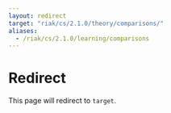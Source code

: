 ```yaml
---
layout: redirect
target: "riak/cs/2.1.0/theory/comparisons/"
aliases:
  - /riak/cs/2.1.0/learning/comparisons
---
```


# Redirect

This page will redirect to `target`.
